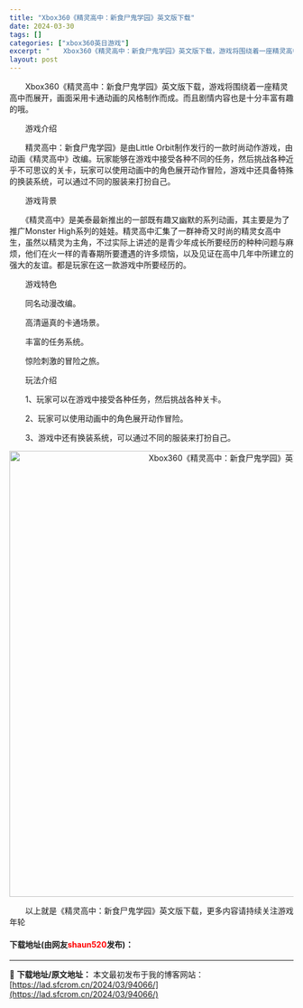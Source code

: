 ```yaml
---
title: "Xbox360《精灵高中：新食尸鬼学园》英文版下载"
date: 2024-03-30
tags: []
categories: ["xbox360英日游戏"]
excerpt: "　　Xbox360《精灵高中：新食尸鬼学园》英文版下载，游戏将围绕着一座精灵高中而展开，画面采用卡通动画的风格制作而成。而且剧情内容也是十分丰富有趣的哦。 　　游戏介绍 　　精灵高中：新食尸鬼学园》是由Little Orbit制作发行的一款时尚动作游戏，由动画《精灵高中》改编。玩家能够在游戏中接受各&hellip;"
layout: post
---
```


 <p>　　Xbox360《精灵高中：新食尸鬼学园》英文版下载，游戏将围绕着一座精灵高中而展开，画面采用卡通动画的风格制作而成。而且剧情内容也是十分丰富有趣的哦。</p> <p>　　游戏介绍</p> <p>　　精灵高中：新食尸鬼学园》是由Little Orbit制作发行的一款时尚动作游戏，由动画《精灵高中》改编。玩家能够在游戏中接受各种不同的任务，然后挑战各种近乎不可思议的关卡，玩家可以使用动画中的角色展开动作冒险，游戏中还具备特殊的换装系统，可以通过不同的服装来打扮自己。</p> <p>　　游戏背景</p> <p>　　《精灵高中》是美泰最新推出的一部既有趣又幽默的系列动画，其主要是为了推广Monster High系列的娃娃。精灵高中汇集了一群神奇又时尚的精灵女高中生，虽然以精灵为主角，不过实际上讲述的是青少年成长所要经历的种种问题与麻烦，他们在火一样的青春期所要遭遇的许多烦恼，以及见证在高中几年中所建立的强大的友谊。都是玩家在这一款游戏中所要经历的。</p> <p>　　游戏特色</p> <p>　　同名动漫改编。</p> <p>　　高清逼真的卡通场景。</p> <p>　　丰富的任务系统。</p> <p>　　惊险刺激的冒险之旅。</p> <p>　　玩法介绍</p> <p>　　1、玩家可以在游戏中接受各种任务，然后挑战各种关卡。</p> <p>　　2、玩家可以使用动画中的角色展开动作冒险。</p> <p>　　3、游戏中还有换装系统，可以通过不同的服装来打扮自己。</p> <p align="center"><img align="" border="0" src="https://lad.sfcrom.cn/wp-content/uploads/2024/03/20240330_6607d59b057a7.jpg" width="790" alt="Xbox360《精灵高中：新食尸鬼学园》英文版下载" /></p> <p>　　以上就是《精灵高中：新食尸鬼学园》英文版下载，更多内容请持续关注游戏年轮</p> <p><h4>下载地址(由网友<font color="red">shaun520</font>发布)：</h4></p> 

---
📖 **下载地址/原文地址：** 本文最初发布于我的博客网站：[https://lad.sfcrom.cn/2024/03/94066/](https://lad.sfcrom.cn/2024/03/94066/)
